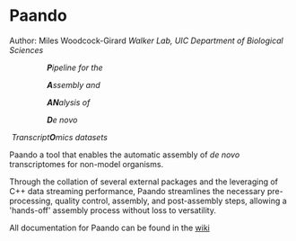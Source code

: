 # Paando
Author: Miles Woodcock-Girard
*Walker Lab, UIC Department of Biological Sciences*

&nbsp;&nbsp;&nbsp;&nbsp;&nbsp;&nbsp;&nbsp;&nbsp;&nbsp;&nbsp;&nbsp;&nbsp;&nbsp;&nbsp;&nbsp;&nbsp;&nbsp;***P**ipeline for the*

&nbsp;&nbsp;&nbsp;&nbsp;&nbsp;&nbsp;&nbsp;&nbsp;&nbsp;&nbsp;&nbsp;&nbsp;&nbsp;&nbsp;&nbsp;&nbsp;&nbsp;***A**ssembly and*

&nbsp;&nbsp;&nbsp;&nbsp;&nbsp;&nbsp;&nbsp;&nbsp;&nbsp;&nbsp;&nbsp;&nbsp;&nbsp;&nbsp;&nbsp;&nbsp;&nbsp;***AN**alysis of*

&nbsp;&nbsp;&nbsp;&nbsp;&nbsp;&nbsp;&nbsp;&nbsp;&nbsp;&nbsp;&nbsp;&nbsp;&nbsp;&nbsp;&nbsp;&nbsp;&nbsp;***D**e novo*

&nbsp;*Transcript**O**mics datasets* 

Paando a tool that enables the automatic assembly of *de novo* transcriptomes for non-model organisms.

Through the collation of several external packages and the leveraging of C++ data streaming performance, Paando streamlines the necessary pre-processing, quality control, assembly, and post-assembly steps, allowing a 'hands-off' assembly process without loss to versatility.

All documentation for Paando can be found in the [wiki](https://github.com/gladshire/Paando/wiki)
